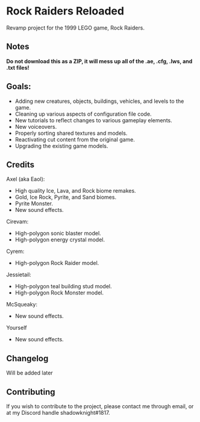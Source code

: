 # Rock Raiders Reloaded
Revamp project for the 1999 LEGO game, Rock Raiders.

Notes
--------------
**Do not download this as a ZIP, it will mess up all of the .ae, .cfg, .lws, and .txt files!**


Goals:
--------------
- Adding new creatures, objects, buildings, vehicles, and levels to the game.
- Cleaning up various aspects of configuration file code.
- New tutorials to reflect changes to various gameplay elements.
- New voiceovers.
- Properly sorting shared textures and models.
- Reactivating cut content from the original game.
- Upgrading the existing game models.


Credits
--------------
Axel (aka Eaol):
 
- High quality Ice, Lava, and Rock biome remakes. 
- Gold, Ice Rock, Pyrite, and Sand biomes.
- Pyrite Monster.
- New sound effects.

Cirevam: 
- High-polygon sonic blaster model.
- High-polygon energy crystal model.

Cyrem:
- High-polygon Rock Raider model.

Jessietail: 
- High-polygon teal building stud model.
- High-polygon Rock Monster model.

McSqueaky:
- New sound effects.

Yourself
- New sound effects.

Changelog
--------------
Will be added later


Contributing
--------------
If you wish to contribute to the project, please contact me through email, or at my Discord handle shadowknight#1817.